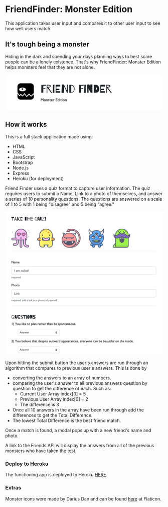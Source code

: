 # FriendFinder: Monster Edition
This application takes user input and compares it to other user input to see how well users match. 

## It's tough being a monster
Hiding in the dark and spending your days planning ways to best scare people can be a lonely existence. That's why FriendFinder: Monster Edition helps monsters feel that they are not alone. 

![picture](./app/public/images/readme-1.png)

## How it works
This is a full stack application made using:
* HTML
* CSS
* JavaScript
* Bootstrap 
* Node.js
* Express
* Heroku (for deployment)

Friend Finder uses a quiz format to capture user information. The quiz requires users to submit a Name, Link to a photo of themselves, and answer a series of 10 personality questions. The questions are answered on a scale of 1 to 5 with 1 being "disagree" and 5 being "agree." 

![picture](./app/public/images/readme-2.png)

Upon hitting the submit button the user's answers are run through an algorithm that compares to previous user's answers. This is done by 
* converting the answers to an array of numbers. 
* comparing the user's answer to all previous answers question by question to get the difference of each. Such as:
  * Current User Array index[0] = 5
  * Previous User Array index[0] = 2
  * The difference is 3
* Once all 10 answers in the array have been run through add the differences to get the Total Difference.
* The lowest Total Difference is the best friend match.

Once a match is found, a modal pops up with a new friend's name and photo.

A link to the Friends API will display the answers from all of the previous monsters who have taken the test.

### Deploy to Heroku
The functioning app is deployed to Heroku <a href="https://friendfinder-monsteredition.herokuapp.com">HERE</a>.

### Extras
Monster icons were made by Darius Dan and can be found <a href="https://www.flaticon.com/packs/monsters-12">here</a> at Flaticon.

